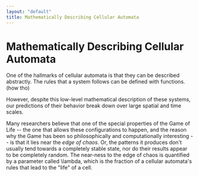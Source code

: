 ```yaml
---
layout: "default"
title: Mathematically Describing Cellular Automata
---
```


# Mathematically Describing Cellular Automata

One of the hallmarks of cellular automata is that they can be described abstractly. The rules that a system follows can be defined with
functions.
(how tho)

However, despite this low-level mathematical description of these systems, our predictions of their behavior break down over large spatial and
time scales.

Many researchers believe that one of the special properties of the Game of Life -- the one that allows these configurations to happen, and the reason why the Game has been so philosophically and computationally interesting -- is that it lies near the *edge of chaos*. Or, the patterns it produces don't usually tend towards a completely stable state, nor do their results appear to be completely random. The near-ness to the edge of chaos is quantified by a parameter called \lambda, which is the fraction of a cellular automata's rules that lead to the "life" of a cell.


